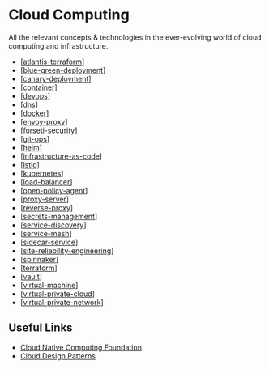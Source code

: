 # Cloud Computing

All the relevant concepts & technologies in the ever-evolving world of cloud computing and infrastructure.

- [[atlantis-terraform]]
- [[blue-green-deployment]]
- [[canary-deployment]]
- [[container]]
- [[devops]]
- [[dns]]
- [[docker]]
- [[envoy-proxy]]
- [[forseti-security]]
- [[git-ops]]
- [[helm]]
- [[infrastructure-as-code]]
- [[istio]]
- [[kubernetes]]
- [[load-balancer]]
- [[open-policy-agent]]
- [[proxy-server]]
- [[reverse-proxy]]
- [[secrets-management]]
- [[service-discovery]]
- [[service-mesh]]
- [[sidecar-service]]
- [[site-reliability-engineering]]
- [[spinnaker]]
- [[terraform]]
- [[vault]]
- [[virtual-machine]]
- [[virtual-private-cloud]]
- [[virtual-private-network]]

## Useful Links

- [Cloud Native Computing Foundation](https://www.cncf.io/)
- [Cloud Design Patterns](https://docs.microsoft.com/en-us/azure/architecture/patterns/)

[//begin]: # "Autogenerated link references for markdown compatibility"
[atlantis-terraform]: cloud-computing/atlantis-terraform "Atlantis (Terraform)"
[container]: cloud-computing/container "Container"
[devops]: cloud-computing/devops "DevOps"
[docker]: cloud-computing/docker "Docker"
[envoy-proxy]: cloud-computing/envoy-proxy "Envoy Proxy"
[forseti-security]: cloud-computing/forseti-security "Forseti Security"
[git-ops]: cloud-computing/git-ops "GitOps"
[helm]: cloud-computing/helm "Helm"
[istio]: cloud-computing/istio "Istio"
[kubernetes]: cloud-computing/kubernetes "Kubernetes (k8s)"
[load-balancer]: cloud-computing/load-balancer "Load Balancer"
[open-policy-agent]: cloud-computing/open-policy-agent "Open Policy Agent"
[proxy-server]: cloud-computing/proxy-server "Proxy Server"
[reverse-proxy]: cloud-computing/reverse-proxy "Reverse Proxy"
[secrets-management]: cloud-computing/secrets-management "Secrets Management"
[service-discovery]: cloud-computing/service-discovery "Service Discovery"
[service-mesh]: cloud-computing/service-mesh "Service Mesh"
[site-reliability-engineering]: cloud-computing/site-reliability-engineering "Site Reliability Engineering (SRE)"
[spinnaker]: cloud-computing/spinnaker "Spinnaker"
[terraform]: cloud-computing/terraform "Terraform"
[vault]: cloud-computing/vault "Vault"
[virtual-machine]: cloud-computing/virtual-machine "Virtual Machine"
[virtual-private-cloud]: cloud-computing/virtual-private-cloud "Virtual Private Cloud"
[virtual-private-network]: cloud-computing/virtual-private-network "Virtual Private Network"
[sidecar-service]: cloud-computing/sidecar-service "Sidecar Service"
[infrastructure-as-code]: cloud-computing/infrastructure-as-code "Infastructure as Code"
[dns]: cloud-computing/dns "Domain Name Service (DNS)"
[canary-deployment]: cloud-computing/canary-deployment "Canary Deployment"
[blue-green-deployment]: cloud-computing/blue-green-deployment "Blue Green Deployment"
[//end]: # "Autogenerated link references"
